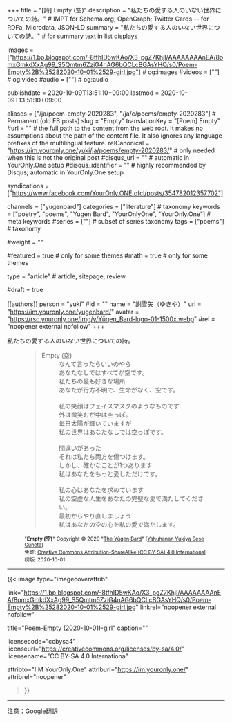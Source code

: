 +++
title = "[詩] Empty (空)"
description = "私たちの愛する人のいない世界についての詩。"                         # IMPT for Schema.org; OpenGraph; Twitter Cards -- for RDFa, Microdata, JSON-LD
summary = "私たちの愛する人のいない世界についての詩。"                                                     # for summary text in list displays

images = ["https://1.bp.blogspot.com/-8tfhID5wKAo/X3_pgZ7KhjI/AAAAAAAAnEA/8omxGmkdXxAg99_S5Qmtm6ZziG4nAG6bQCLcBGAsYHQ/s0/Poem-Empty%2B%25282020-10-01%2529-girl.jpg"]                                                     # og:images
#videos = [""]                                                      # og:video
#audio = [""]                                                       # og:audio

publishdate = 2020-10-09T13:51:10+09:00
lastmod = 2020-10-09T13:51:10+09:00

aliases = ["/ja/poem-empty-2020283", "/ja/c/poems/empty-2020283"]  # Permanent (old FB posts)
slug = "Empty"
translationKey = "[Poem] Empty"
#url = ""                                                           # the full path to the content from the web root. It makes no assumptions about the path of the content file. It also ignores any language prefixes of the multilingual feature.
relCanonical = "https://im.youronly.one/yuki/ja/poems/empty-2020283/"                                                 # only needed when this is not the original post
#disqus_url = ""                                                    # automatic in YourOnly.One setup
#disqus_identifier = ""                                             # highly recommended by Disqus; automatic in YourOnly.One setup

syndications = ["https://www.facebook.com/YourOnly.ONE.ofcl/posts/354782012357702"]

channels = ["yugenbard"]
categories = ["literature"]                                                 # taxonomy
keywords = ["poetry", "poems", "Yugen Bard", "YourOnlyOne", "YourOnly.One"]                                                   # meta keywords
#series = [""]                                                     # subset of series taxonomy
tags = ["poems"]                                            # taxonomy

#weight = ""

#featured = true                                                  # only for some themes
#math = true                                                      # only for some themes

type = "article"                                                           # article, sitepage, review

#draft = true

[[authors]]
person = "yuki"
#id = ""
name = "謝雪矢（ゆきや）"
url = "https://im.youronly.one/yugenbard/"
avatar = "https://rsc.youronly.one/img/y/Yūgen_Bard-logo-01-1500x.webp"
#rel = "noopener external nofollow"
+++

私たちの愛する人のいない世界についての詩。

<!--more-->

<figure class="quote_box qbs_stanza qbc_pink">
  <blockquote>
    <dl>
      <dt>Empty (空)</dt>
      <dd>なんて言ったらいいのやら</dd>
      <dd>あなたなしではすべてが空です。</dd>
      <dd>私たちの最も好きな場所</dd>
      <dd>あなたが行方不明で、生命がなく、空です。</dd>
      <br/>
      <dd>私の笑顔はフェイスマスクのようなものです</dd>
      <dd>外は微笑むが中は空っぽ。</dd>
      <dd>毎日太陽が輝いていますが</dd>
      <dd>私の世界はあなたなしでは空っぽです。</dd>
      <br/>
      <dd>間違いがあった</dd>
      <dd>それは私たち両方を傷つけます。</dd>
      <dd>しかし、確かなことが1つあります</dd>
      <dd>私はあなたをもっと愛しただけです。</dd>
      <br/>
      <dd>私の心はあなたを求めています</dd>
      <dd>私の空虚な人生をあなたの完璧な愛で満たしてください。</dd>
      <dd>最初からやり直しましょう</dd>
      <dd>私はあなたの空の心を私の愛で満たします。</dd>
    </dl>
  </blockquote>
  <figcaption class="attribution_copyright txt_center">
    <p><small>
      "<b>Empty (空)</b>" Copyright © 2020 "<a href="https://im.youronly.one/yugenbard/" rel="dct:creator noopener" referrerpolicy="strict-origin-when-cross-origin">The Yūgen Bard</a>" (<a href="https://youronly.one" rel="dct:creator noopener" referrerpolicy="strict-origin-when-cross-origin">Yahuhanan Yukiya Sese Cuneta</a>)<br/>
      免許: <a href="https://creativecommons.org/licenses/by-sa/4.0/" rel="license noopener external nofollow" referrerpolicy="strict-origin-when-cross-origin">Creative Commons Attribution-ShareAlike (CC BY-SA) 4.0 International</a><br/>
      初版: 2020-10-01
    </small></p>
  </figcaption>
</figure>

---

{{< image
  type="imagecoverattrib"

  link="https://1.bp.blogspot.com/-8tfhID5wKAo/X3_pgZ7KhjI/AAAAAAAAnEA/8omxGmkdXxAg99_S5Qmtm6ZziG4nAG6bQCLcBGAsYHQ/s0/Poem-Empty%2B%25282020-10-01%2529-girl.jpg"
  linkrel="noopener external nofollow"

  title="Poem-Empty (2020-10-01)-girl"
  caption=""

  licensecode="ccbysa4"
  licenseurl="https://creativecommons.org/licenses/by-sa/4.0/"
  licensename="CC BY-SA 4.0 Internationa"

  attribto="I'M YourOnly.One"
  attriburl="https://im.youronly.one/"
  attribrel="noopener"
>}}

---

注意：Google翻訳
